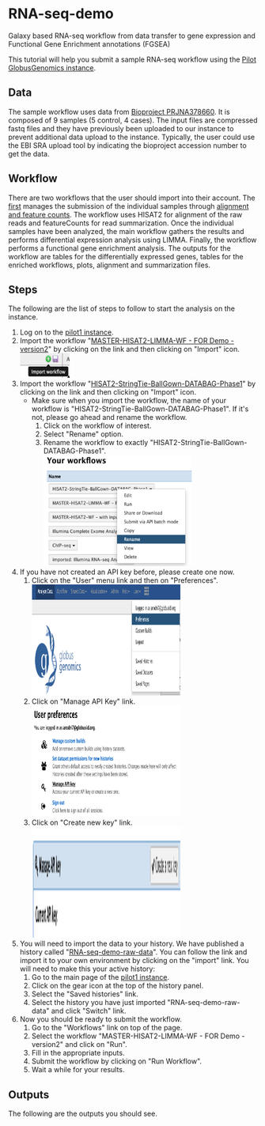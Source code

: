 # RNA-seq-demo
Galaxy based RNA-seq workflow from data transfer to gene expression and Functional Gene Enrichment annotations (FGSEA)

This tutorial will help you submit a sample RNA-seq workflow using the [Pilot GlobusGenomics instance](https://pilot1.globusgenomics.org).

## Data
The sample workflow uses data from [Bioproject PRJNA378660](https://www.ncbi.nlm.nih.gov/bioproject/?term=PRJNA378660). It is composed of 9 samples (5 control, 4 cases). The input files are compressed fastq files and they have previously been uploaded to our instance to prevent additional data upload to the instance. Typically, the user could use the EBI SRA upload tool by indicating the bioproject accession number to get the data.

## Workflow
There are two workflows that the user should import into their account. The [first]( https://pilot1.globusgenomics.org/u/arodri7/w/master-hisat2-limma-wf---for-demo---version2-imported-from-uploaded-file) manages the submission of the individual samples through [alignment and feature counts]( https://pilot1.globusgenomics.org/u/arodri7/w/hisat2-stringtie-ballgown-databag-phase1-imported-from-uploaded-file). The workflow uses HISAT2 for alignment of the raw reads and featureCounts for read summarization. Once the individual samples have been analyzed, the main workflow gathers the results and performs differential expression analysis using LIMMA. Finally, the workflow performs a functional gene enrichment analysis. The outputs for the workflow are tables for the differentially expressed genes, tables for the enriched workflows, plots, alignment and summarization files.

## Steps
The following are the list of steps to follow to start the analysis on the instance.
1. Log on to the [pilot1 instance](https://pilot1.globusgenomics.org).
2. Import the workflow "[MASTER-HISAT2-LIMMA-WF - FOR Demo - version2](https://pilot1.globusgenomics.org/u/arodri7/w/master-hisat2-limma-wf---for-demo---version2-imported-from-uploaded-file)" by clicking on the link and then clicking on "Import" icon. <br><img src="https://github.com/arodri7/RNA-seq-demo/blob/master/images/ImportImage.png" data-canonical-src="https://github.com/arodri7/RNA-seq-demo/blob/master/images/ImportImage.png" width="100" height="50" alt="importWorkflow"/>
3. Import the workflow "[HISAT2-StringTie-BallGown-DATABAG-Phase1](https://pilot1.globusgenomics.org/u/arodri7/w/hisat2-stringtie-ballgown-databag-phase1-imported-from-uploaded-file)" by clicking on the link and then clicking on "Import" icon.
    * Make sure when you import the workflow, the name of your workflow is "HISAT2-StringTie-BallGown-DATABAG-Phase1". If it's not, please go ahead and rename the workflow.
      1. Click on the workflow of interest.
      2. Select "Rename" option.
      3. Rename the workflow to exactly "HISAT2-StringTie-BallGown-DATABAG-Phase1".
      <br><img src="https://github.com/arodri7/RNA-seq-demo/blob/master/images/RenameWorkflow.png" data-canonical-src="https://github.com/arodri7/RNA-seq-demo/blob/master/images/RenameWorkflow.png" width="300" height="225" alt="importWorkflow"/>
4. If you have not created an API key before, please create one now.
    1. Click on the "User" menu link and then on "Preferences".
    <br><img src="https://github.com/arodri7/RNA-seq-demo/blob/master/images/UserMenu.png" data-canonical-src="https://github.com/arodri7/RNA-seq-demo/blob/master/images/UserMenu.png" width="300" height="225" alt="importWorkflow"/>
    2. Click on "Manage API Key" link.
    <br><img src="https://github.com/arodri7/RNA-seq-demo/blob/master/images/manageAPI.png" data-canonical-src="https://github.com/arodri7/RNA-seq-demo/blob/master/images/manageAPI.png" width="300" height="225" alt="importWorkflow"/>
    3. Click on "Create new key" link.
    <br><img src="https://github.com/arodri7/RNA-seq-demo/blob/master/images/createAPI.png" data-canonical-src="https://github.com/arodri7/RNA-seq-demo/blob/master/images/createAPI.png" width="300" height="225" alt="importWorkflow"/>
5. You will need to import the data to your history. We have published a history called "[RNA-seq-demo-raw-data](https://pilot1.globusgenomics.org/u/arodri7/h/rna-seq-demo-raw-data)". You can follow the link and import it to your own environment by clicking on the "import" link. You will need to make this your active history:
    1. Go to the main page of the [pilot1 instance](https://pilot1.globusgenomics.org).
    2. Click on the gear icon at the top of the history panel.
    3. Select the "Saved histories" link.
    4. Select the history you have just imported "RNA-seq-demo-raw-data" and click "Switch" link.
6. Now you should be ready to submit the workflow.
    1. Go to the "Workflows" link on top of the page.
    2. Select the workflow "MASTER-HISAT2-LIMMA-WF - FOR Demo - version2" and click on "Run".
    3. Fill in the appropriate inputs.
    4. Submit the workflow by clicking on "Run Workflow".
    5. Wait a while for your results.
    
## Outputs
The following are the outputs you should see.
  
